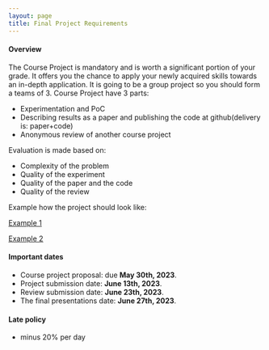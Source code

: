 ```yaml
---
layout: page
title: Final Project Requirements
---
```


#### Overview

The Course Project is mandatory and is worth a significant portion of your grade. 
It offers you the chance to apply your newly acquired skills towards an in-depth
application. It is going to be a group project so you should form a teams of 3.
Course Project have 3 parts:
 - Experimentation and PoC
 - Describing results as a paper and publishing the code at github(delivery is: paper+code)
 - Anonymous review of another course project

Evaluation is made based on:
 - Complexity of the problem
 - Quality of the experiment
 - Quality of the paper and the code
 - Quality of the review

 Example how the project should look like: 

 [Example 1](http://quantum-dynamics.phys.uni-sofia.bg/teaching/materials_RL_WiSe_2020/final_projects/project-team_11.pdf)
 
 [Example 2](http://quantum-dynamics.phys.uni-sofia.bg/teaching/materials_RL_WiSe_2020/final_projects/project-team_3.pdf)


#### Important dates

- Course project proposal: due **May 30th, 2023**.
- Project submission date: **June 13th, 2023**.
- Review submission date: **June 23th, 2023**.
- The final presentations date: **June 27th, 2023**.

#### Late policy
- minus 20% per day